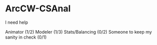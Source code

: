# ArcCW-CSAnal
I need help


Animator (1/2)
Modeler (1/3)
Stats/Balancing (0/2)
Someone to keep my sanity in check (0/1)